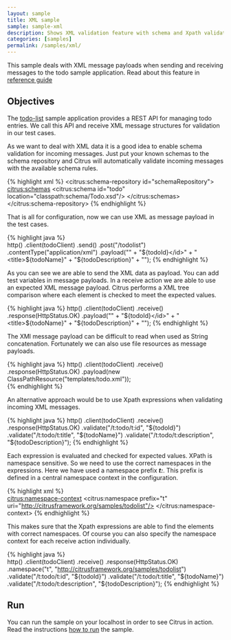 ```yaml
---
layout: sample
title: XML sample
sample: sample-xml
description: Shows XML validation feature with schema and Xpath validation
categories: [samples]
permalink: /samples/xml/
---
```


This sample deals with XML message payloads when sending and receiving messages to the todo sample
application. Read about this feature in [reference guide](http://www.citrusframework.org/reference/html/index.html#validation-xml)

Objectives
---------

The [todo-list](/samples/todo-app/) sample application provides a REST API for managing todo entries.
We call this API and receive XML message structures for validation in our test cases.

As we want to deal with XML data it is a good idea to enable schema validation for incoming messages. Just put your
known schemas to the schema repository and Citrus will automatically validate incoming messages with the available schema rules.

{% highlight xml %}
<citrus:schema-repository id="schemaRepository">
    <citrus:schemas>
        <citrus:schema id="todo" location="classpath:schema/Todo.xsd"/>
    </citrus:schemas>
</citrus:schema-repository>
{% endhighlight %}

That is all for configuration, now we can use XML as message payload in the test cases.
    
{% highlight java %}    
http()
    .client(todoClient)
    .send()
    .post("/todolist")
    .contentType("application/xml")
    .payload("<todo>" +
                 "<id>${todoId}</id>" +
                 "<title>${todoName}</title>" +
                 "<description>${todoDescription}</description>" +
             "</todo>");
{% endhighlight %}
        
As you can see we are able to send the XML data as payload. You can add test variables in message payloads. In a receive 
action we are able to use an expected XML message payload. Citrus performs a XML tree comparison where each element is checked to meet
the expected values.

{% highlight java %}
http()
    .client(todoClient)
    .receive()
    .response(HttpStatus.OK)
    .payload("<todo>" +
                 "<id>${todoId}</id>" +
                 "<title>${todoName}</title>" +
                 "<description>${todoDescription}</description>" +
             "</todo>");
{% endhighlight %}             

The XMl message payload can be difficult to read when used as String concatenation. Fortunately we can also use file resources as message
payloads.

{% highlight java %}
http()
    .client(todoClient)
    .receive()
    .response(HttpStatus.OK)
    .payload(new ClassPathResource("templates/todo.xml"));    
{% endhighlight %}    
        
An alternative approach would be to use Xpath expressions when validating incoming XML messages.

{% highlight java %}
http()
    .client(todoClient)
    .receive()
    .response(HttpStatus.OK)
    .validate("/t:todo/t:id", "${todoId}")
    .validate("/t:todo/t:title", "${todoName}")
    .validate("/t:todo/t:description", "${todoDescription}");
{% endhighlight %}    
        
Each expression is evaluated and checked for expected values. XPath is namespace sensitive. So we need to use the correct namespaces
in the expressions. Here we have used a namespace prefix ***t:***. This prefix is defined in a central namespace context in the configuration.
       
{% highlight xml %}       
<citrus:namespace-context>
    <citrus:namespace prefix="t" uri="http://citrusframework.org/samples/todolist"/>
</citrus:namespace-context>
{% endhighlight %}
       
This makes sure that the Xpath expressions are able to find the elements with correct namespaces. Of course you can also specify the 
namespace context for each receive action individually.       
       
{% highlight java %}        
http()
    .client(todoClient)
    .receive()
    .response(HttpStatus.OK)
    .namespace("t", "http://citrusframework.org/samples/todolist")
    .validate("/t:todo/t:id", "${todoId}")
    .validate("/t:todo/t:title", "${todoName}")
    .validate("/t:todo/t:description", "${todoDescription}");
{% endhighlight %}    

Run
---------

You can run the sample on your localhost in order to see Citrus in action. Read the instructions [how to run](/samples/run/) the sample.